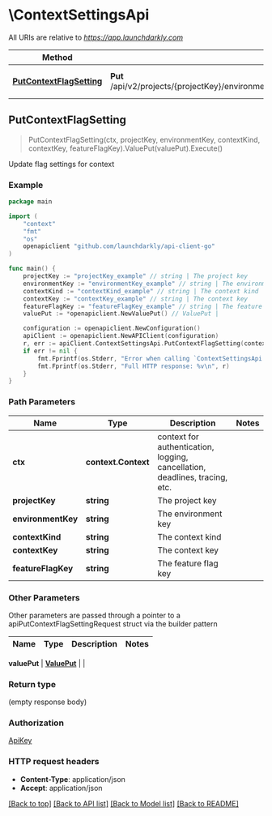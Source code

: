 # \ContextSettingsApi

All URIs are relative to *https://app.launchdarkly.com*

Method | HTTP request | Description
------------- | ------------- | -------------
[**PutContextFlagSetting**](ContextSettingsApi.md#PutContextFlagSetting) | **Put** /api/v2/projects/{projectKey}/environments/{environmentKey}/contexts/{contextKind}/{contextKey}/flags/{featureFlagKey} | Update flag settings for context



## PutContextFlagSetting

> PutContextFlagSetting(ctx, projectKey, environmentKey, contextKind, contextKey, featureFlagKey).ValuePut(valuePut).Execute()

Update flag settings for context



### Example

```go
package main

import (
	"context"
	"fmt"
	"os"
	openapiclient "github.com/launchdarkly/api-client-go"
)

func main() {
	projectKey := "projectKey_example" // string | The project key
	environmentKey := "environmentKey_example" // string | The environment key
	contextKind := "contextKind_example" // string | The context kind
	contextKey := "contextKey_example" // string | The context key
	featureFlagKey := "featureFlagKey_example" // string | The feature flag key
	valuePut := *openapiclient.NewValuePut() // ValuePut | 

	configuration := openapiclient.NewConfiguration()
	apiClient := openapiclient.NewAPIClient(configuration)
	r, err := apiClient.ContextSettingsApi.PutContextFlagSetting(context.Background(), projectKey, environmentKey, contextKind, contextKey, featureFlagKey).ValuePut(valuePut).Execute()
	if err != nil {
		fmt.Fprintf(os.Stderr, "Error when calling `ContextSettingsApi.PutContextFlagSetting``: %v\n", err)
		fmt.Fprintf(os.Stderr, "Full HTTP response: %v\n", r)
	}
}
```

### Path Parameters


Name | Type | Description  | Notes
------------- | ------------- | ------------- | -------------
**ctx** | **context.Context** | context for authentication, logging, cancellation, deadlines, tracing, etc.
**projectKey** | **string** | The project key | 
**environmentKey** | **string** | The environment key | 
**contextKind** | **string** | The context kind | 
**contextKey** | **string** | The context key | 
**featureFlagKey** | **string** | The feature flag key | 

### Other Parameters

Other parameters are passed through a pointer to a apiPutContextFlagSettingRequest struct via the builder pattern


Name | Type | Description  | Notes
------------- | ------------- | ------------- | -------------





 **valuePut** | [**ValuePut**](ValuePut.md) |  | 

### Return type

 (empty response body)

### Authorization

[ApiKey](../README.md#ApiKey)

### HTTP request headers

- **Content-Type**: application/json
- **Accept**: application/json

[[Back to top]](#) [[Back to API list]](../README.md#documentation-for-api-endpoints)
[[Back to Model list]](../README.md#documentation-for-models)
[[Back to README]](../README.md)

